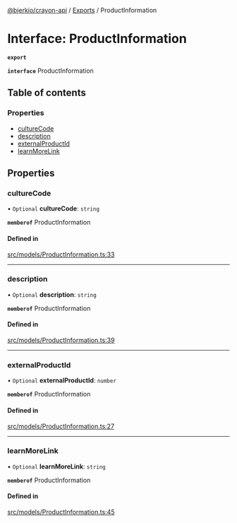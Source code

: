 [@bjerkio/crayon-api](../README.md) / [Exports](../modules.md) / ProductInformation

# Interface: ProductInformation

**`export`**

**`interface`** ProductInformation

## Table of contents

### Properties

- [cultureCode](ProductInformation.md#culturecode)
- [description](ProductInformation.md#description)
- [externalProductId](ProductInformation.md#externalproductid)
- [learnMoreLink](ProductInformation.md#learnmorelink)

## Properties

### cultureCode

• `Optional` **cultureCode**: `string`

**`memberof`** ProductInformation

#### Defined in

[src/models/ProductInformation.ts:33](https://github.com/bjerkio/crayon-api-js/blob/22cd66d/src/models/ProductInformation.ts#L33)

___

### description

• `Optional` **description**: `string`

**`memberof`** ProductInformation

#### Defined in

[src/models/ProductInformation.ts:39](https://github.com/bjerkio/crayon-api-js/blob/22cd66d/src/models/ProductInformation.ts#L39)

___

### externalProductId

• `Optional` **externalProductId**: `number`

**`memberof`** ProductInformation

#### Defined in

[src/models/ProductInformation.ts:27](https://github.com/bjerkio/crayon-api-js/blob/22cd66d/src/models/ProductInformation.ts#L27)

___

### learnMoreLink

• `Optional` **learnMoreLink**: `string`

**`memberof`** ProductInformation

#### Defined in

[src/models/ProductInformation.ts:45](https://github.com/bjerkio/crayon-api-js/blob/22cd66d/src/models/ProductInformation.ts#L45)
